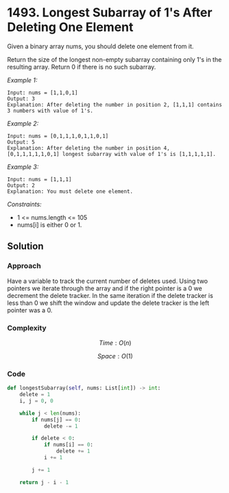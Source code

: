 # 1493. Longest Subarray of 1's After Deleting One Element
Given a binary array nums, you should delete one element from it.

Return the size of the longest non-empty subarray containing only 1's in the resulting array. Return 0 if there is no such subarray.

*Example 1:*

```
Input: nums = [1,1,0,1]
Output: 3
Explanation: After deleting the number in position 2, [1,1,1] contains 3 numbers with value of 1's.
```

*Example 2:*

```
Input: nums = [0,1,1,1,0,1,1,0,1]
Output: 5
Explanation: After deleting the number in position 4, [0,1,1,1,1,1,0,1] longest subarray with value of 1's is [1,1,1,1,1].
```

*Example 3:*
```
Input: nums = [1,1,1]
Output: 2
Explanation: You must delete one element.
```

*Constraints:*
* 1 <= nums.length <= 105
* nums[i] is either 0 or 1.

## Solution

### Approach
Have a variable to track the current number of deletes used. Using two pointers we iterate through the array and if the right pointer is a 0 we decrement the delete tracker. In the same iteration if the delete tracker is less than 0 we shift the window and update the delete tracker is the left pointer was a 0.

### Complexity
$$Time: O(n)$$

$$Space: O(1)$$

### Code
```py
def longestSubarray(self, nums: List[int]) -> int:
    delete = 1
    i, j = 0, 0

    while j < len(nums):
        if nums[j] == 0:
            delete -= 1

        if delete < 0:
            if nums[i] == 0:
                delete += 1
            i += 1

        j += 1

    return j - i - 1
```